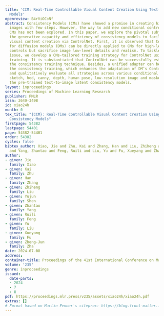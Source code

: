 ```yaml
---
title: 'CCM: Real-Time Controllable Visual Content Creation Using Text-to-Image Consistency
  Models'
openreview: B4rViOCoNf
abstract: Consistency Models (CMs) have showed a promise in creating high-quality
  images with few steps. However, the way to add new conditional controls to the pre-trained
  CMs has not been explored. In this paper, we explore the pivotal subject of leveraging
  the generative capacity and efficiency of consistency models to facilitate controllable
  visual content creation via ControlNet. First, it is observed that ControlNet trained
  for diffusion models (DMs) can be directly applied to CMs for high-level semantic
  controls but sacrifice image low-level details and realism. To tackle with this
  issue, we develop a CMs-tailored training strategy for ControlNet using the consistency
  training. It is substantiated that ControlNet can be successfully established through
  the consistency training technique. Besides, a unified adapter can be trained utilizing
  the consistency training, which enhances the adaptation of DM’s ControlNet. We quantitatively
  and qualitatively evaluate all strategies across various conditional controls, including
  sketch, hed, canny, depth, human pose, low-resolution image and masked image, with
  the pre-trained text-to-image latent consistency models.
layout: inproceedings
series: Proceedings of Machine Learning Research
publisher: PMLR
issn: 2640-3498
id: xiao24h
month: 0
tex_title: "{CCM}: Real-Time Controllable Visual Content Creation Using Text-to-Image
  Consistency Models"
firstpage: 54382
lastpage: 54401
page: 54382-54401
order: 54382
cycles: false
bibtex_author: Xiao, Jie and Zhu, Kai and Zhang, Han and Liu, Zhiheng and Shen, Yujun
  and Yang, Zhantao and Feng, Ruili and Liu, Yu and Fu, Xueyang and Zha, Zheng-Jun
author:
- given: Jie
  family: Xiao
- given: Kai
  family: Zhu
- given: Han
  family: Zhang
- given: Zhiheng
  family: Liu
- given: Yujun
  family: Shen
- given: Zhantao
  family: Yang
- given: Ruili
  family: Feng
- given: Yu
  family: Liu
- given: Xueyang
  family: Fu
- given: Zheng-Jun
  family: Zha
date: 2024-07-08
address:
container-title: Proceedings of the 41st International Conference on Machine Learning
volume: '235'
genre: inproceedings
issued:
  date-parts:
  - 2024
  - 7
  - 8
pdf: https://proceedings.mlr.press/v235/assets/xiao24h/xiao24h.pdf
extras: []
# Format based on Martin Fenner's citeproc: https://blog.front-matter.io/posts/citeproc-yaml-for-bibliographies/
---
```

